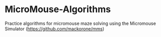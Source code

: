 # MicroMouse-Algorithms
Practice algorithms for micromouse maze solving using the Micromouse Simulator (https://github.com/mackorone/mms)
